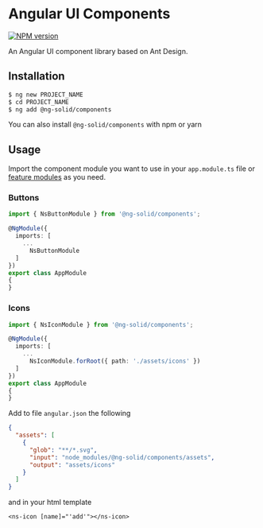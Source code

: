 # Angular UI Components

[![NPM version][npm-image]][npm-url]

[npm-image]: https://img.shields.io/npm/v/@ng-solid/facebook.svg?style=flat-square

[npm-url]: https://www.npmjs.com/@ng-solid/facebook

An Angular UI component library based on Ant Design.

## Installation

```bash
$ ng new PROJECT_NAME
$ cd PROJECT_NAME
$ ng add @ng-solid/components
```

You can also install `@ng-solid/components` with npm or yarn

## Usage

Import the component module you want to use in your `app.module.ts` file
or [feature modules](https://angular.io/guide/feature-modules) as you need.

### Buttons

```ts
import { NsButtonModule } from '@ng-solid/components';

@NgModule({
  imports: [
    ...
      NsButtonModule
  ]
})
export class AppModule
{
}
```

### Icons

```ts
import { NsIconModule } from '@ng-solid/components';

@NgModule({
  imports: [
    ...
      NsIconModule.forRoot({ path: './assets/icons' })
  ]
})
export class AppModule
{
}
```

Add to file `angular.json` the following

```json
{
  "assets": [
    {
      "glob": "**/*.svg",
      "input": "node_modules/@ng-solid/components/assets",
      "output": "assets/icons"
    }
  ]
}
```

and in your html template

```angular2html
<ns-icon [name]="'add'"></ns-icon>
```
